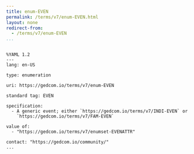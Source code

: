 ```yaml
---
title: enum-EVEN
permalink: /terms/v7/enum-EVEN.html
layout: none
redirect-from:
  - /terms/v7/enum-EVEN
...
```


```

%YAML 1.2
---
lang: en-US

type: enumeration

uri: https://gedcom.io/terms/v7/enum-EVEN

standard tag: EVEN

specification:
  - A generic event; either `https://gedcom.io/terms/v7/INDI-EVEN` or
    `https://gedcom.io/terms/v7/FAM-EVEN`

value of:
  - "https://gedcom.io/terms/v7/enumset-EVENATTR"

contact: "https://gedcom.io/community/"
...

```
